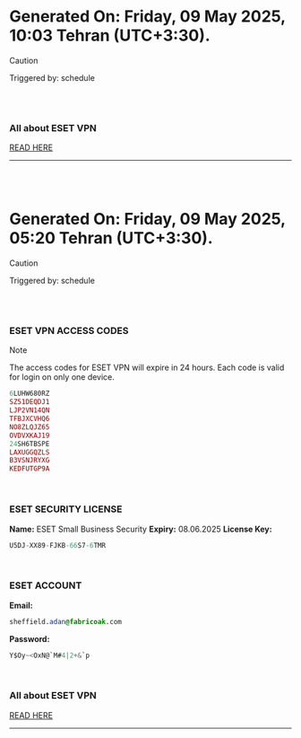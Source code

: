 # Generated On: Friday, 09 May 2025, 10:03 Tehran (UTC+3:30).

> [!CAUTION]
> Triggered by: schedule

<br><br>

### All about ESET VPN

[READ HERE](https://t.me/F_NiREvil/2113)

---

<br><br>

# Generated On: Friday, 09 May 2025, 05:20 Tehran (UTC+3:30).

> [!CAUTION]
> Triggered by: schedule

<br><br>

### ESET VPN ACCESS CODES

> [!NOTE]
> The access codes for ESET VPN will expire in 24 hours.
> Each code is valid for login on only one device.

```ruby
6LUHW680RZ
SZ51DEQDJ1
LJP2VN14QN
TFBJXCVHQ6
NO8ZLQJZ65
OVDVXKAJ19
24SH6TBSPE
LAXUGGQZLS
B3VSNJRYXG
KEDFUTGP9A
```

<br>

### ESET SECURITY LICENSE

**Name:** ESET Small Business Security
**Expiry:** 08.06.2025
**License Key:**

```POV-Ray SDL
U5DJ-XX89-FJKB-66S7-6TMR
```

<br>

### ESET ACCOUNT

**Email:**

```CSS
sheffield.adan@fabricoak.com
```

**Password:**

```POV-Ray SDL
Y$Oy~<OxN@`M#4|2+&`p
```

<br>

### All about ESET VPN

[READ HERE](https://t.me/F_NiREvil/2113)

---

<br><br>

